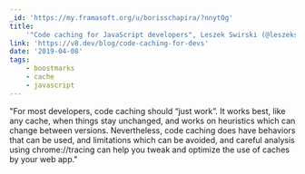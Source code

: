 ```yaml
---
_id: 'https://my.framasoft.org/u/borisschapira/?nnytOg'
title:
    '"Code caching for JavaScript developers", Leszek Swirski (@leszekswirski)'
link: 'https://v8.dev/blog/code-caching-for-devs'
date: '2019-04-08'
tags:
    - boostmarks
    - cache
    - javascript
---
```


<div class="markdown"><p>&quot;For most developers, code caching should “just work”. It works best, like any cache, when things stay unchanged, and works on heuristics which can change between versions. Nevertheless, code caching does have behaviors that can be used, and limitations which can be avoided, and careful analysis using chrome://tracing can help you tweak and optimize the use of caches by your web app.&quot;
</p></div>

